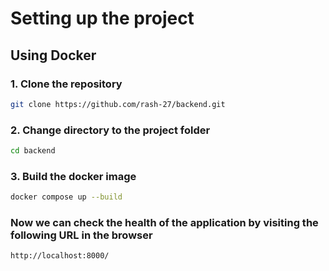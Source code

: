 # Setting up the project 

## Using Docker

### 1. Clone the repository

```sh
git clone https://github.com/rash-27/backend.git
```

### 2. Change directory to the project folder

```sh
cd backend
```

### 3. Build the docker image

```sh
docker compose up --build
```

### Now we can check the health of the application by visiting the following URL in the browser

```sh
http://localhost:8000/
```